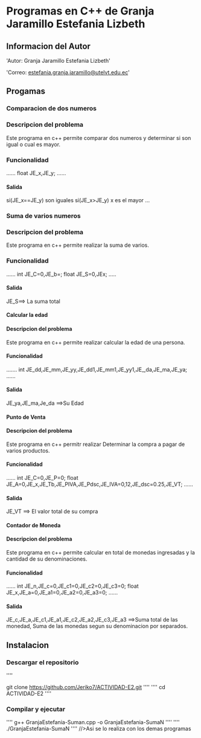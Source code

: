 # Programas en C++ de Granja Jaramillo Estefania Lizbeth
## Informacion del Autor
'Autor: Granja Jaramillo Estefania Lizbeth'

'Correo: estefania.granja.jaramillo@utelvt.edu.ec'

## Progamas
### Comparacion de dos numeros
### Descripcion del problema
Este programa en c++ permite comparar dos numeros y determinar si son igual o cual es mayor. 
### Funcionalidad 
......
float JE_x,JE_y;
......


#### Salida

si(JE_x==JE_y) son iguales
si(JE_x>JE_y) x es el mayor
...

### Suma de varios numeros 
### Descripcion del problema
Este programa en c++ permite realizar la suma de varios. 
### Funcionalidad 
......
int JE_C=0,JE_b=;
float JE_S=0,JEx;
.....
#### Salida
JE_S==> La suma total

#### Calcular la edad
#### Descripcion del problema
Este programa en c++ permite realizar calcular la edad de una persona.
#### Funcionalidad 
.......
int JE_dd,JE_mm,JE_yy,JE_dd1,JE_mm1,JE_yy1,JE_,da,JE_ma,JE_ya;
......
#### Salida
JE_ya,JE_ma,Je_da ==>Su Edad

#### Punto de Venta
#### Descripcion del problema
Este programa en c++ permitr realizar Determinar la compra a pagar de varios productos.
#### Funcionalidad
......
int JE_C=0,JE_P=0;
float JE_A=0,JE_x,JE_Tb,JE_PIVA,JE_Pdsc,JE_IVA=0,12,JE_dsc=0.25,JE_VT;
......
#### Salida
JE_VT ==> El valor total de su compra

#### Contador de Moneda
#### Descripcion del problema
Este programa en c++ permite calcular en total de monedas ingresadas y la cantidad de su denominaciones.
#### Funcionalidad
......
int JE_n,JE_c=0,JE_c1=0,JE_c2=0,JE_c3=0;
float JE_x,JE_a=0,JE_a1=0,JE_a2=0,JE_a3=0;
......
#### Salida
JE_c,JE_a,JE_c1,JE_a1,JE_c2,JE_a2,JE_c3,JE_a3 ==>Suma total de las monedad, Suma de las monedas segun su denominacion por separados.

## Instalacion
### Descargar el repositorio
''''

git clone https://github.com/Jeriko7/ACTIVIDAD-E2.git 
''''
''''
cd ACTIVIDAD-E2
''''
### Compilar y ejecutar
''''
g++ GranjaEstefania-Suman.cpp -o GranjaEstefania-SumaN
''''
''''
./GranjaEstefania-SumaN
''''
//>Asi se lo realiza con los demas programas
